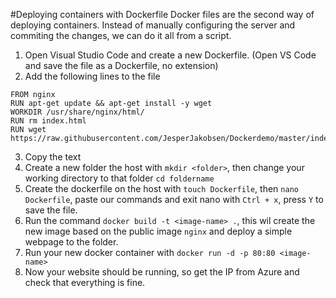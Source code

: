 #Deploying containers with Dockerfile
Docker files are the second way of deploying containers.
Instead of manually configuring the server and commiting the changes, we can do it all from a script.

1. Open Visual Studio Code and create a new Dockerfile. (Open VS Code and save the file as a Dockerfile, no extension)
2. Add the following lines to the file
```
FROM nginx
RUN apt-get update && apt-get install -y wget
WORKDIR /usr/share/nginx/html/
RUN rm index.html
RUN wget https://raw.githubusercontent.com/JesperJakobsen/Dockerdemo/master/index.html
```
3. Copy the text
4. Create a new folder the host with ```mkdir <folder>```, then change your working directory to that folder ```cd foldername```
5. Create the dockerfile on the host with ```touch Dockerfile```, then ```nano Dockerfile```, paste our commands and exit nano with ```Ctrl + x```, press ```Y``` to save the file.
6. Run the command ```docker build -t <image-name> .```, this wil create the new image based on the public image ```nginx``` and deploy a simple webpage to the folder.
7. Run your new docker container with ```docker run -d -p 80:80 <image-name>```
8. Now your website should be running, so get the IP from Azure and check that everything is fine.
